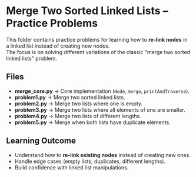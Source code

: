 # Merge Two Sorted Linked Lists – Practice Problems

This folder contains practice problems for learning how to **re-link nodes** in a linked list instead of creating new nodes.  
The focus is on solving different variations of the classic "merge two sorted linked lists" problem.

## Files
- **merge_core.py** → Core implementation (`Node`, `merge`, `printAndTraverse`).
- **problem1.py** → Merge two sorted linked lists.
- **problem2.py** → Merge two lists where one is empty.
- **problem3.py** → Merge two lists where all elements of one are smaller.
- **problem4.py** → Merge two lists of different lengths.
- **problem5.py** → Merge when both lists have duplicate elements.

## Learning Outcome
- Understand how to **re-link existing nodes** instead of creating new ones.
- Handle edge cases (empty lists, duplicates, different lengths).
- Build confidence with linked list manipulations.